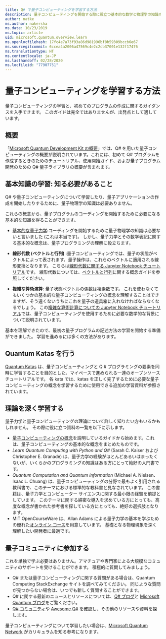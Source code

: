 ```yaml
---
title: Q# で量子コンピューティングを学習する方法
description: 量子コンピューティングを開始する際に役立つ基本的な数学と物理学の知識のリソース。
author: natke
ms.author: nakersha
ms.date: 10/23/2019
ms.topic: article
uid: microsoft.quantum.overview.learn
ms.openlocfilehash: 17fc4e7a73f93a86d981996bf8b59309bccb6e67
ms.sourcegitcommit: 6ccea4a2006a47569c4e2c2cb37001e132f17476
ms.translationtype: HT
ms.contentlocale: ja-JP
ms.lasthandoff: 02/28/2020
ms.locfileid: "77907751"
---
```

# <a name="how-to-learn-about-quantum-computing"></a>量子コンピューティングを学習する方法

量子コンピューティングの学習と、初めてのプログラムの作成に関するガイダンスを入手できます。 このガイドは完全ではありませんが、出発点として適しています。

## <a name="getting-started-overview"></a>概要

「[Microsoft Quantum Development Kit の概要](xref:microsoft.quantum.welcome)」では、Q# を用いた量子コンピューティングの概要が説明されています。これには、初めて Q# プログラムを作成するときのためのチュートリアル、使用開始ガイド、および量子プログラム開発のための Q# 量子ライブラリの概要が含まれます。

## <a name="learning-the-basics-what-do-you-need-to-know"></a>基本知識の学習: 知る必要があること

Q# や量子コンピューティングについて学習したり、量子アプリケーションの作成を開始したりするために、量子物理学の知識は必要ありません。

これらの概念から、量子プログラムのコーディングを開始するために必要になる基本的な知識を得ることができます。  

* [基本的な量子力学](xref:microsoft.quantum.concepts.intro):コーディングを開始するために量子物理学の知識は必要ないと言いました (これは本当です)。 しかし、量子力学とその数学表記に関する基本的な概念は、量子プログラミングの理解に役立ちます。

* **線形代数 (ベクトルと行列)** :量子コンピューティングでは、量子の状態がベクトルによって表されます。量子操作は、これらのベクトルに適用される線形変換となります。  こちらは[線形代数に関する Jupyter Notebook チュートリアル](https://github.com/microsoft/QuantumKatas/tree/master/tutorials/LinearAlgebra)です。  線形代数については、[ベクトルと行列](xref:microsoft.quantum.concepts.vectors)に関する概念ガイドを参照してください。

* **複雑な算術演算**: 量子状態ベクトルの係数は複素数です。 これを使わなくてもいくつかの基本的な量子コンピューティングの概念を理解することはできますが、そう遠くないうちにこれを量子の道具箱に入れなければならなくなるでしょう。  この[複雑な算術計算についての Jupyter Notebook チュートリアル](https://github.com/microsoft/QuantumKatas/tree/master/tutorials/ComplexArithmetic)では、量子コンピューティングを使用するために必要な数学的な背景について説明されています。 

基本を理解できたので、最初の量子プログラムの記述方法の学習を開始する準備ができました。  学習を進めるには多くの方法があります。

## <a name="do-the-quantum-katas"></a>Quantum Katas を行う

[Quantum Katas](xref:microsoft.quantum.overview.katas) は、量子コンピューティングと Q # プログラミングの要素を同時に学習することを目的とした、マイペースで進められる一連のオープンソース チュートリアルです。  各 kata では、katas を正しく完了するために必要な量子コンピューティングの概念を学習するために使用できる追加の学習資料が参照されています。  

## <a name="dive-into-the-theory"></a>理論を深く学習する

量子力学と量子コンピューティングの理論について詳しく知りたい方もいるかもしれません。 その際に役に立つ資料の一覧を以下に示します。

* [量子コンピューティングの概念](xref:microsoft.quantum.concepts.intro)を説明しているガイドから始めます。これは、量子コンピューティングの基本的な概念をまとめたものです。
* _Learn Quantum Computing with Python and Q#_ (Sarah C. Kaiser および Christopher E. Granade) は、量子力学の経験がほとんどあるいはまったくないが、いくらかのプログラミングの知識はある方にとって絶好の入門書です。
* _Quantum Computation and Quantum Information_ (Michael A. Nielsen、Isaac L. Chuang) は、量子コンピューティングの分野で最もよく引用される教科書で、このテーマにおける標準的な教科書と見なされています。 この書籍は、量子力学とコンピューター サイエンスに関する最小限の経験を前提としています。 このテーマに関する綿密な導入を求めている方にとっても、高度な概念が書かれた参考書を探している方にとっても、絶好の選択肢となります。
* MIT OpenCourseWare は、Allan Adams による量子力学の基本を学ぶための優れた[オンライン コース](https://www.youtube.com/watch?v=lZ3bPUKo5zc&list=PLUl4u3cNGP61-9PEhRognw5vryrSEVLPr)を用意しています。 基礎となる物理現象を深く理解したい開発者に最適です。

## <a name="join-the-quantum-community"></a>量子コミュニティに参加する

これを単独で学ぶ必要はありません。アマチュアや専門家による大規模なコミュニティのサポートを受けることができます。 積極的に質問してみましょう。

* Q# または量子コンピューティングに関する質問がある場合は、Quantum Computing StackExchange サイトを調べてみてください。 同じような質問が見つからない場合は、いつでも新しく質問することができます。 
* Q# に関する最新のニュースとリソースについては、[Q# ブログ](https://devblogs.microsoft.com/qsharp/)と [Microsoft Quantum ブログ](https://cloudblogs.microsoft.com/quantum/)をご覧ください。
* [Q# コミュニティ](https://qsharp.community/)や [Awesome Q#](https://project-awesome.org/ebraminio/awesome-qsharp) を確認し、その他のリソースや資料を探します。

 量子コンピューティングについて学習したい場合は、[Microsoft Quantum Network](https://info.microsoft.com/LearnMoreAboutMicrosoftQuantumNetwork.html) がカリキュラムを知る参考になります。  

